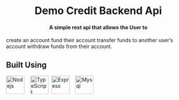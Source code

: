 <h1 align="center">Demo Credit Backend Api</h1>
<h4 align="center">A simple rest api that allows the User to</h4>

create an account
fund their account
transfer funds to another user’s account
withdraw funds from their account.


## Built Using
<p align="left">
<img src="https://www.vectorlogo.zone/logos/nodejs/nodejs-ar21.svg" alt="Nodejs"  height="50"/>&nbsp; &nbsp; 
<img src="https://www.vectorlogo.zone/logos/typescriptlang/typescriptlang-ar21.svg" alt="TypeScript"  height="50"/>&nbsp;   
<img src="https://www.vectorlogo.zone/logos/expressjs/expressjs-ar21.svg" alt="Express"  height="50"/>&nbsp; &nbsp; 
<img src="https://www.vectorlogo.zone/logos/mysql/mysql-ar21.svg" alt="Mysql"  height="50"/>&nbsp; &nbsp; 
</p>


